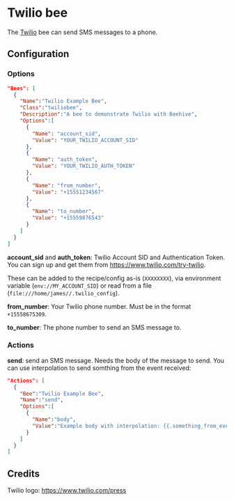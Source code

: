 # Twilio bee

The [Twilio](https://twilio.com) bee can send SMS messages to a phone.

## Configuration

### Options

```json
"Bees": [
  {
    "Name":"Twilio Example Bee",
    "Class":"twiliobee",
    "Description":"A bee to demonstrate Twilio with Beehive",
    "Options":[
      {
        "Name": "account_sid",
        "Value": "YOUR_TWILIO_ACCOUNT_SID"
      },
      {
        "Name": "auth_token",
        "Value": "YOUR_TWILIO_AUTH_TOKEN"
      },
      {
        "Name": "from_number",
        "Value": "+15551234567"
      },
      {
        "Name": "to_number",
        "Value": "+15559876543"
      }
    ]
  }
]
```

**account_sid** and **auth_token**: Twilio Account SID and Authentication Token. You can sign up and get them from https://www.twilio.com/try-twilio.

These can be added to the recipe/config as-is (`XXXXXXXX`), via environment variable (`env://MY_ACCOUNT_SID`) or read from a file (`file:///home/james//.twilio_config`).

**from_number**: Your Twilio phone number. Must be in the format `+15558675309`.

**to_number**: The phone number to send an SMS message to.

### Actions

**send**: send an SMS message. Needs the body of the message to send. You can use interpolation to send somthing from the event received:

```json
"Actions": [
  {
    "Bee":"Twilio Example Bee",
    "Name":"send",
    "Options":[
      {
        "Name":"body",
        "Value":"Example body with interpolation: {{.something_from_event}}"
      }
    ]
  }
]
```

## Credits

Twilio logo: https://www.twilio.com/press
